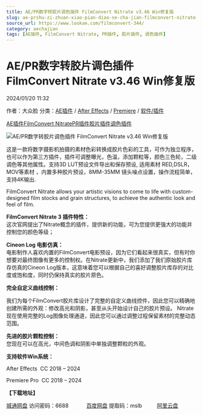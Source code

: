 ```yaml
---
title: AE/PR数字转胶片调色插件 FilmConvert Nitrate v3.46 Win修复版
slug: ae-prshu-zi-zhuan-xiao-pian-diao-se-cha-jian-filmconvert-nitrate-v3-46-winxiu-fu-ban
source_url: https://www.lookae.com/filmconvert-344/
category: aechajian
tags: [AE插件, FilmConvert Nitrate, PR插件, 胶片插件, 调色插件]
---
```

# AE/PR数字转胶片调色插件 FilmConvert Nitrate v3.46 Win修复版

2024/01/20 11:32

作者：大众脸
分类：[AE插件](https://www.lookae.com/after-effects/aechajian/) / [After Effects](https://www.lookae.com/after-effects/) / [Premiere](https://www.lookae.com/qitarjcj/premierezy/) / [软件/插件](https://www.lookae.com/qitarjcj/)

[AE插件](https://www.lookae.com/tag/ae%e6%8f%92%e4%bb%b6/)[FilmConvert Nitrate](https://www.lookae.com/tag/filmconvert-nitrate/)[PR插件](https://www.lookae.com/tag/pr%e6%8f%92%e4%bb%b6/)[胶片插件](https://www.lookae.com/tag/%e8%83%b6%e7%89%87%e6%8f%92%e4%bb%b6/)[调色插件](https://www.lookae.com/tag/%e8%b0%83%e8%89%b2%e6%8f%92%e4%bb%b6/)

![AE/PR数字转胶片调色插件 FilmConvert Nitrate v3.46 Win修复版](https://www.lookae.com/wp-content/uploads/2023/11/FilmConvert-Nitrate-344.jpg "AE/PR数字转胶片调色插件 FilmConvert Nitrate v3.46 Win修复版-LookAE.com")

这是一款将数字摄影机拍摄的素材色彩转换成胶片色彩的工具，可作为独立程序，也可以作为第三方插件，插件可调整曝光，色温，添加颗粒等，颜色三色轮，二级调色等其他属性。支持3D LUT预设文件导出和保存预设, 适用素材 RED,DSLR，MOV等素材 ，内置多种胶片预设，8MM-35MM 镜头噪点设置，操作流程简单，支持4K输出.

FilmConvert Nitrate allows your artistic visions to come to life with custom-designed film stocks and grain structures, to achieve the authentic look and feel of film.

**FilmConvert Nitrate 3 插件特性：**  
这次官网提出了Nitrate概念的插件，提供新的功能，可为您提供更强大的功能并控制您的颜色等级；

**Cineon Log 电影仿真：**  
电影制作人喜欢内置的FilmConvert电影预设，因为它们看起来很真实，但有时你想要对最终图像有更多的控制权。在Nitrate更新中，我们添加了我们原始胶片库存仿真的Cineon Log版本，这意味着您可以根据自己的喜好调整胶片库存的对比度或饱和度，同时仍保持真实的胶片原色。

**完全自定义曲线控制：**

我们为每个FilmConvert胶片库设计了完整的自定义曲线控件，因此您可以精确地创建所需的外观：修改高光和阴影，甚至从头开始设计自己的胶片预设。 Nitrate现在使用完整的Log图像处理通道，因此您可以通过调整过程保留素材的完整动态范围。

**先进的胶片颗粒控制：**  
您现在可以在高光，中间色调和阴影中单独调整颗粒的外观。

**支持软件Win系统：**

After Effects  CC 2018 – 2024

Premiere Pro  CC 2018 – 2024

**【下载地址】**

[城通网盘](https://url70.ctfile.com/f/2827370-1011565664-053ca1?p=4431) 访问密码：6688            [百度网盘](https://pan.baidu.com/s/1DGjdNlwA3ijmMyXY9zUqzg?pwd=mslb) 提取码：mslb          [阿里云盘](https://www.alipan.com/s/mAEbQN5brS2)
